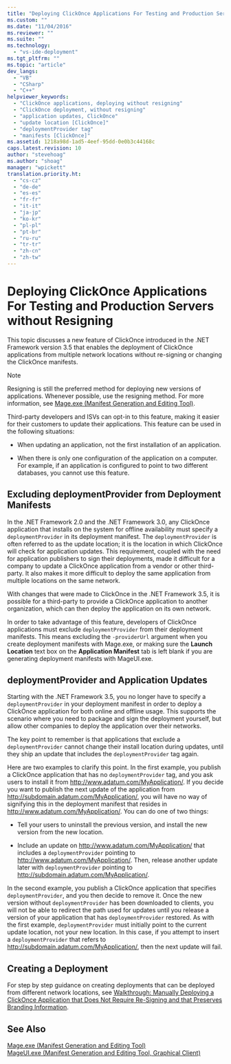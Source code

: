 ```yaml
---
title: "Deploying ClickOnce Applications For Testing and Production Servers without Resigning | Microsoft Docs"
ms.custom: ""
ms.date: "11/04/2016"
ms.reviewer: ""
ms.suite: ""
ms.technology: 
  - "vs-ide-deployment"
ms.tgt_pltfrm: ""
ms.topic: "article"
dev_langs: 
  - "VB"
  - "CSharp"
  - "C++"
helpviewer_keywords: 
  - "ClickOnce applications, deploying without resigning"
  - "ClickOnce deployment, without resigning"
  - "application updates, ClickOnce"
  - "update location [ClickOnce]"
  - "deploymentProvider tag"
  - "manifests [ClickOnce]"
ms.assetid: 1218a98d-1ad5-4eef-95dd-0e0b3c44168c
caps.latest.revision: 10
author: "stevehoag"
ms.author: "shoag"
manager: "wpickett"
translation.priority.ht: 
  - "cs-cz"
  - "de-de"
  - "es-es"
  - "fr-fr"
  - "it-it"
  - "ja-jp"
  - "ko-kr"
  - "pl-pl"
  - "pt-br"
  - "ru-ru"
  - "tr-tr"
  - "zh-cn"
  - "zh-tw"
---
```

# Deploying ClickOnce Applications For Testing and Production Servers without Resigning
This topic discusses a new feature of ClickOnce introduced in the .NET Framework version 3.5 that enables the deployment of ClickOnce applications from multiple network locations without re-signing or changing the ClickOnce manifests.  
  
> [!NOTE]
>  Resigning is still the preferred method for deploying new versions of applications. Whenever possible, use the resigning method. For more information, see [Mage.exe (Manifest Generation and Editing Tool)](../Topic/Mage.exe%20\(Manifest%20Generation%20and%20Editing%20Tool\).md).  
  
 Third-party developers and ISVs can opt-in to this feature, making it easier for their customers to update their applications. This feature can be used in the following situations:  
  
-   When updating an application, not the first installation of an application.  
  
-   When there is only one configuration of the application on a computer. For example, if an application is configured to point to two different databases, you cannot use this feature.  
  
## Excluding deploymentProvider from Deployment Manifests  
 In the .NET Framework 2.0 and the .NET Framework 3.0, any ClickOnce application that installs on the system for offline availability must specify a `deploymentProvider` in its deployment manifest. The `deploymentProvider` is often referred to as the update location; it is the location in which ClickOnce will check for application updates. This requirement, coupled with the need for application publishers to sign their deployments, made it difficult for a company to update a ClickOnce application from a vendor or other third-party. It also makes it more difficult to deploy the same application from multiple locations on the same network.  
  
 With changes that were made to ClickOnce in the .NET Framework 3.5, it is possible for a third-party to provide a ClickOnce application to another organization, which can then deploy the application on its own network.  
  
 In order to take advantage of this feature, developers of ClickOnce applications must exclude `deploymentProvider` from their deployment manifests. This means excluding the `-providerUrl` argument when you create deployment manifests with Mage.exe, or making sure the **Launch Location** text box on the **Application Manifest** tab is left blank if you are generating deployment manifests with MageUI.exe.  
  
## deploymentProvider and Application Updates  
 Starting with the .NET Framework 3.5, you no longer have to specify a `deploymentProvider` in your deployment manifest in order to deploy a ClickOnce application for both online and offline usage. This supports the scenario where you need to package and sign the deployment yourself, but allow other companies to deploy the application over their networks.  
  
 The key point to remember is that applications that exclude a `deploymentProvider` cannot change their install location during updates, until they ship an update that includes the `deploymentProvider` tag again.  
  
 Here are two examples to clarify this point. In the first example, you publish a ClickOnce application that has no `deploymentProvider` tag, and you ask users to install it from http://www.adatum.com/MyApplication/. If you decide you want to publish the next update of the application from http://subdomain.adatum.com/MyApplication/, you will have no way of signifying this in the deployment manifest that resides in http://www.adatum.com/MyApplication/. You can do one of two things:  
  
-   Tell your users to uninstall the previous version, and install the new version from the new location.  
  
-   Include an update on http://www.adatum.com/MyApplication/ that includes a `deploymentProvider` pointing to http://www.adatum.com/MyApplication/. Then, release another update later with `deploymentProvider` pointing to http://subdomain.adatum.com/MyApplication/.  
  
 In the second example, you publish a ClickOnce application that specifies `deploymentProvider`, and you then decide to remove it. Once the new version without `deploymentProvider` has been downloaded to clients, you will not be able to redirect the path used for updates until you release a version of your application that has `deploymentProvider` restored. As with the first example, `deploymentProvider` must initially point to the current update location, not your new location. In this case, if you attempt to insert a `deploymentProvider` that refers to http://subdomain.adatum.com/MyApplication/, then the next update will fail.  
  
## Creating a Deployment  
 For step by step guidance on creating deployments that can be deployed from different network locations, see [Walkthrough: Manually Deploying a ClickOnce Application that Does Not Require Re-Signing and that Preserves Branding Information](../deployment/walkthrough-manually-deploying-a-clickonce-application-that-does-not-require-re-signing-and-that-preserves-branding-information.md).  
  
## See Also  
 [Mage.exe (Manifest Generation and Editing Tool)](../Topic/Mage.exe%20\(Manifest%20Generation%20and%20Editing%20Tool\).md)   
 [MageUI.exe (Manifest Generation and Editing Tool, Graphical Client)](../Topic/MageUI.exe%20\(Manifest%20Generation%20and%20Editing%20Tool,%20Graphical%20Client\).md)